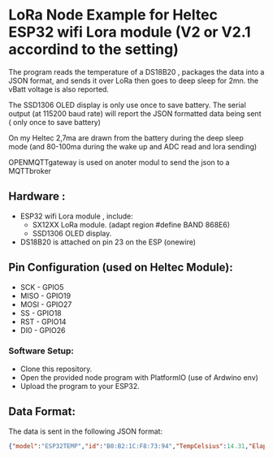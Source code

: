 # LoRa Node Example for Heltec ESP32 wifi Lora module  (V2 or V2.1  accordind to the setting)
The program reads the  temperature of a DS18B20 , packages the data into a JSON format, and sends it over LoRa then goes to deep sleep for 2mn.
the vBatt voltage is also reported.

The SSD1306 OLED display is only use once to save battery.
The serial output (at 115200 baud rate) will report the JSON formatted data being sent ( only once to save battery)

On my Heltec 2,7ma are drawn from the battery during the deep sleep mode  (and 80-100ma during the wake up and ADC read and lora sending) 

OPENMQTTgateway is used on anoter modul to send the json to a MQTTbroker

## Hardware :
* ESP32  wifi Lora module , include:
    * SX12XX LoRa module.       (adapt region  #define BAND 868E6)
    * SSD1306 OLED display.
* DS18B20      is attached on pin 23 on the ESP (onewire)

## Pin Configuration (used on Heltec Module):
* SCK  - GPIO5
* MISO - GPIO19
* MOSI - GPIO27
* SS   - GPIO18
* RST  - GPIO14
* DI0  - GPIO26

### Software Setup:

* Clone this repository.
* Open the provided node program with PlatformIO  (use of Ardwino env)
* Upload the program to your ESP32.


## Data Format:
The data is sent in the following JSON format:

```json
{"model":"ESP32TEMP","id":"B0:B2:1C:F8:73:94","TempCelsius":14.31,"Elapsed":0,"Vbatt":4112,"Charge%":91}
```
